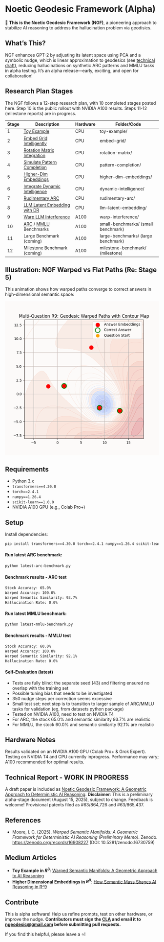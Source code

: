 # Noetic Geodesic Framework (Alpha)
🚀 **This is the Noetic Geodesic Framework (NGF)**, a pioneering approach to stabilize AI reasoning to address the hallucination problem via geodisics.

## What’s This?
NGF enhances GPT-2 by adjusting its latent space using PCA and a symbolic nudge, which is linear approximation to geodesics (see [technical draft](https://github.com/ngeodesic-ai/ngf-alpha/blob/main/docs/article_latest.pdf)), reducing hallucinations on synthetic ARC patterns and MMLU tasks in alpha testing. It’s an alpha release—early, exciting, and open for collaboration!

## Research Plan Stages
The NGF follows a 12-step research plan, with 10 completed stages posted here. Step 10 is the public rollout with NVIDIA A100 results. Steps 11-12 (milestone reports) are in progress.

| Stage | Description | Hardware | Folder/Code |
|-------|-------------|-------------|-------------|
| 1 | [Toy Example](toy-example/step1.ipynb) | CPU | toy-example/ |
| 2 | [Embed Grid Intelligently](embed-grid/step2.ipynb) | CPU | embed-grid/ |
| 3 | [Rotation Matrix Integration](rotation-matrix/step3.ipynb) | CPU | rotation-matrix/ |
| 4 | [Simulate Pattern Completion](pattern-completion/step4.ipynb) | CPU | pattern-completion/ |
| 5 | [Higher-Dim Embeddings](higher-dim-embeddings/step5.ipynb) | CPU | higher-dim-embeddings/ |
| 6 | [Integrate Dynamic Intelligence](dynamic-intelligence/step6.ipynb) | CPU | dynamic-intelligence/ |
| 7 | [Rudimentary ARC](rudimentary-arc/step7.ipynb) | CPU | rudimentary-arc/ |
| 8 | [LLM Latent Embedding with DR](llm-latent-embedding/step8.ipynb) | CPU | llm-latent-embedding/ |
| 9 | [Warp LLM Interference](warp-interference/step9.py) | A100 | warp-interference/ |
| 10 | [ARC](latest-arc-benchmark.py) / [MMLU](latest-mmlu-benchmark.py) Benchmarks | A100 | small-benchmarks/ (small benchmark) |
| 11 | Large Benchmark (coming) | A100 | large-benchmarks/ (large benchmark) |
| 12 | Milestone Benchmark (coming) | A100 | milestone-benchmark/ (milestone) |


## Illustration: NGF Warped vs Flat Paths (Re: Stage 5)

This animation shows how warped paths converge to correct answers in high-dimensional semantic space:

![NGF Warped vs Flat Paths](higher-dim-embeddings/ngf_warped_geodesic_contour.gif)

## Requirements
- Python 3.x
- `transformers==4.30.0`
- `torch==2.4.1`
- `numpy==1.26.4`
- `scikit-learn==1.0.0`
- NVIDIA A100 GPU (e.g., Colab Pro+)

## Setup
Install dependencies:
```bash
pip install transformers==4.30.0 torch==2.4.1 numpy==1.26.4 scikit-learn==1.0.0
```

#### Run latest ARC benchmark:
```bash
python latest-arc-benchmark.py
```

#### Benchmark results - ARC test
```
Stock Accuracy: 65.0%
Warped Accuracy: 100.0%
Warped Semantic Similarity: 93.7%
Hallucination Rate: 0.0%
```

#### Run latest MMLU benchmark:
```bash
python latest-mmlu-benchmark.py
```

#### Benchmark results - MMLU test
```
Stock Accuracy: 60.0%
Warped Accuracy: 100.0%
Warped Semantic Similarity: 92.1%   
Hallucination Rate: 0.0%
```

#### Self-Evaluation (latest)
- Tests are fully blind; the separate seed (43) and filtering ensured no overlap with the training set
- Possible tuning bias that needs to be investigated
- 350 nudge steps per correction seems excessive
- Small test set; next step is to transition to larger sample of ARC/MMLU tasks for validation (eg, from datasets python package)
- Tested on NVIDIA A100, need to test on NVIDIA T4
- For ARC, the stock 65.0% and semantic similarity 93.7% are realistic
- For MMLU, the stock 60.0% and semantic similarity 92.1% are realistic

## Hardware Notes
Results validated on an NVIDIA A100 GPU (Colab Pro+ & Grok Expert). Testing on NVIDIA T4 and CPU currently inprogress. Performance may vary; A100 recommended for optimal results.

## Technical Report - WORK IN PROGRESS
A draft paper is included as [Noetic Geodesic Framework: A Geometric Approach to Deterministic AI Reasoning](docs/article_latest.pdf). **Disclaimer**: This is a preliminary alpha-stage document (August 15, 2025), subject to change. Feedback is welcome! Provisional patents filed as #63/864,726 and #63/865,437.

## References
- Moore, I. C. (2025). *Warped Semantic Manifolds: A Geometric Framework for Deterministic AI Reasoning (Preliminary Memo)*. Zenodo. https://zenodo.org/records/16908227 (DOI: 10.5281/zenodo.16730759)

## Medium Articles
 * **Toy Example in $R^3$**: [Warped Semantic Manifolds: A Geometric Approach to AI Reasoning](https://medium.com/@icmoore/warped-semantic-manifolds-a-new-path-to-flawless-ai-reasoning-d2328c91d920)
 * **Higher Dimensional Embeddings in $R^9$**: [How Semantic Mass Shapes AI Reasoning in R^9](https://medium.com/@icmoore/how-semantic-mass-warps-ai-thoughts-to-flawless-convergence-879e2f6f3373) 


## Contribute
This is alpha software! Help us refine prompts, test on other hardware, or improve the nudge. **Contributors must sign the [CLA](CLA.md) and email it to ngeodesic@gmail.com before submitting pull requests.**

If you find this helpful, please leave a ⭐!
